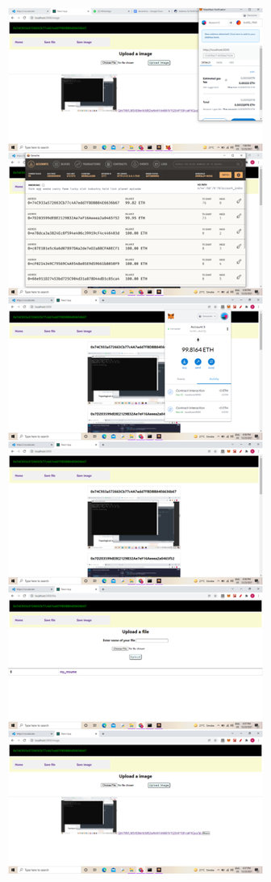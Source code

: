 ![alt text](https://github.com/deepanshu-4/deepanshu-4.github.io/blob/7492d20994f9995d2b29861cc1a27a14dbc8bade/my/dapp5%20(1).png)
![alt text](https://github.com/deepanshu-4/deepanshu-4.github.io/blob/7492d20994f9995d2b29861cc1a27a14dbc8bade/my/dapp5%20(2).png)
![alt text](https://github.com/deepanshu-4/deepanshu-4.github.io/blob/7492d20994f9995d2b29861cc1a27a14dbc8bade/my/dapp5%20(3).png)
![alt text](https://github.com/deepanshu-4/deepanshu-4.github.io/blob/7492d20994f9995d2b29861cc1a27a14dbc8bade/my/dapp5%20(4).png)
![alt text](https://github.com/deepanshu-4/deepanshu-4.github.io/blob/7492d20994f9995d2b29861cc1a27a14dbc8bade/my/dapp5%20(5).png)
![alt text](https://github.com/deepanshu-4/deepanshu-4.github.io/blob/7492d20994f9995d2b29861cc1a27a14dbc8bade/my/dapp5%20(6).png)
